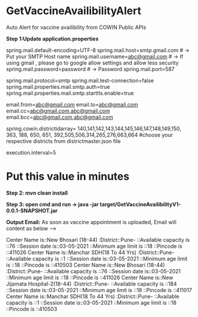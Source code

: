 # GetVaccineAvailibilityAlert
Auto Alert for vaccine availibility from COWIN Public APIs

**Step 1:Update application.properties**


spring.mail.default-encoding=UTF-8 
spring.mail.host=smtp.gmail.com # -> Put your SMTP Host name 
spring.mail.username=abc@gmail.com # -> If using gmail , please go to google allow settings and allow less security
spring.mail.password=password # -> Password
spring.mail.port=587


spring.mail.protocol=smtp
spring.mail.test-connection=false
spring.mail.properties.mail.smtp.auth=true
spring.mail.properties.mail.smtp.starttls.enable=true

email.from=abc@gmail.com
email.to=abc@gmail.com
email.cc=abc@gmail.com,abc@gmail.com
email.bcc=abc@gmail.com,abc@gmail.com

spring.cowin.districtidarray= 140,141,142,143,144,145,146,147,148,149,150, 363, 188, 650, 651, 392,505,506,314,265,276,663,664
#choose your respective districts from districtmaster.json file

execution.interval=5
# Put this value in minutes

**Step 2: mvn clean install**

**Step 3:  open cmd and run -> java -jar target/GetVaccineAvailibilityV1-0.0.1-SNAPSHOT.jar**


**Output Email:**
As soon as vaccine appointment is uploaded, Email will content as below --> 


Center Name is::New Bhosari (18-44) :District::Pune-	::Available capacity is ::76	::Session date is::03-05-2021	::Minimum age limit is ::18	::Pincode is ::411026
Center Name is::Manchar SDH(18 To 44 Yrs) :District::Pune-	::Available capacity is ::1	::Session date is::03-05-2021	::Minimum age limit is ::18	::Pincode is ::410503
Center Name is::New Bhosari (18-44) :District::Pune-	::Available capacity is ::76	::Session date is::03-05-2021	::Minimum age limit is ::18	::Pincode is ::411026
Center Name is::New Jijamata Hospital-2(18-44) :District::Pune-	::Available capacity is ::184	::Session date is::03-05-2021	::Minimum age limit is ::18	::Pincode is ::411017
Center Name is::Manchar SDH(18 To 44 Yrs) :District::Pune-	::Available capacity is ::1	::Session date is::03-05-2021	::Minimum age limit is ::18	::Pincode is ::410503

